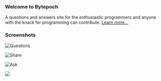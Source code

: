 ### Welcome to Bytepoch
A questions and answers site for the enthusiastic programmers and anyone with the knack for programming can contribute. [Learn more...](http://www.bytepoch.com/)

### Screenshots
![Questions](https://c1.staticflickr.com/9/8417/30047242090_22fd3f3367_b.jpg)

![Share](https://c2.staticflickr.com/6/5641/30047242810_73ffb430f7_b.jpg)

![Ask](https://c1.staticflickr.com/9/8272/30047242390_5d951c1912_b.jpg)

![](https://c1.staticflickr.com/9/8267/30047241900_f114af786b_b.jpg)
